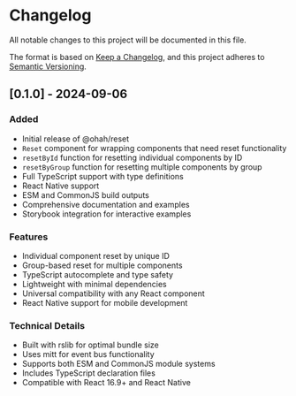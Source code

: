 # Changelog

All notable changes to this project will be documented in this file.

The format is based on [Keep a Changelog](https://keepachangelog.com/en/1.0.0/),
and this project adheres to [Semantic Versioning](https://semver.org/spec/v2.0.0.html).

## [0.1.0] - 2024-09-06

### Added
- Initial release of @ohah/reset
- `Reset` component for wrapping components that need reset functionality
- `resetById` function for resetting individual components by ID
- `resetByGroup` function for resetting multiple components by group
- Full TypeScript support with type definitions
- React Native support
- ESM and CommonJS build outputs
- Comprehensive documentation and examples
- Storybook integration for interactive examples

### Features
- Individual component reset by unique ID
- Group-based reset for multiple components
- TypeScript autocomplete and type safety
- Lightweight with minimal dependencies
- Universal compatibility with any React component
- React Native support for mobile development

### Technical Details
- Built with rslib for optimal bundle size
- Uses mitt for event bus functionality
- Supports both ESM and CommonJS module systems
- Includes TypeScript declaration files
- Compatible with React 16.9+ and React Native
